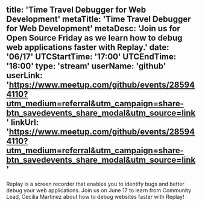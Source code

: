 title: 'Time Travel Debugger for Web Development'
metaTitle: 'Time Travel Debugger for Web Development'
metaDesc: 'Join us for Open Source Friday as we learn how to debug web applications faster with Replay.'
date: '06/17'
UTCStartTime: '17:00'
UTCEndTime: '18:00'
type: 'stream'
userName: 'github'
userLink: 'https://www.meetup.com/github/events/285944110?utm_medium=referral&utm_campaign=share-btn_savedevents_share_modal&utm_source=link'
linkUrl: 'https://www.meetup.com/github/events/285944110?utm_medium=referral&utm_campaign=share-btn_savedevents_share_modal&utm_source=link'
---

Replay is a screen recorder that enables you to identify bugs and better debug your web applications. Join us on June 17 to learn from Community Lead, Cecilia Martinez about how to debug websites faster with Replay!
